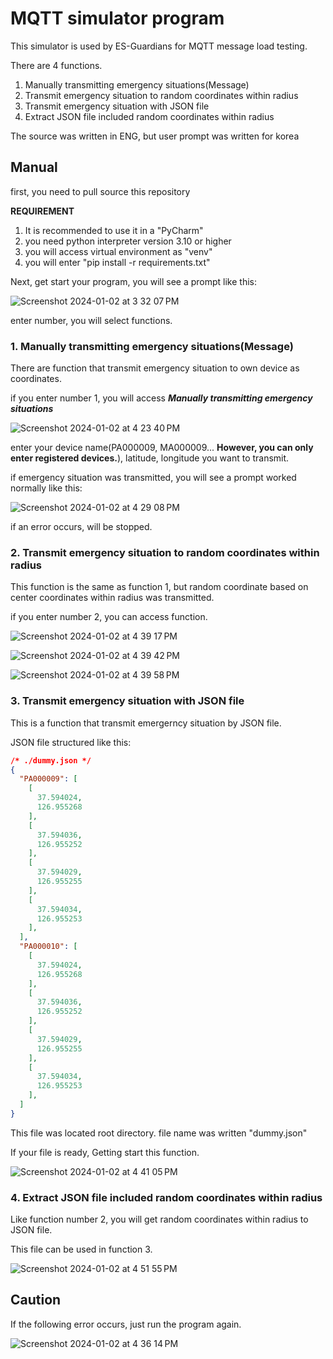 # MQTT simulator program
This simulator is used by ES-Guardians for MQTT message load testing.

There are 4 functions.

1. Manually transmitting emergency situations(Message)
2. Transmit emergency situation to random coordinates within radius
3. Transmit emergency situation with JSON file
4. Extract JSON file included random coordinates within radius

The source was written in ENG, but user prompt was written for korea

## Manual
first, you need to pull source this repository

__REQUIREMENT__
1. It is recommended to use it in a "PyCharm"
2. you need python interpreter version 3.10 or higher
3. you will access virtual environment as "venv"
4. you will enter "pip install -r requirements.txt"

Next, get start your program, you will see a prompt like this:

![Screenshot 2024-01-02 at 3 32 07 PM](https://github.com/Hoooooou-Jun/mqtt_simulator/assets/84234490/571c9dac-5406-4ff8-8a62-ce93d363110a)

enter number, you will select functions. 

### 1. Manually transmitting emergency situations(Message)
There are function that transmit emergency situation to own device as coordinates.

if you enter number 1, you will access ***Manually transmitting emergency situations***

![Screenshot 2024-01-02 at 4 23 40 PM](https://github.com/Hoooooou-Jun/mqtt_simulator/assets/84234490/6a9c9f05-cf21-4927-aeb3-26f6d948b059)

enter your device name(PA000009, MA000009... __However, you can only enter registered devices.__), latitude, longitude you want to transmit.

if emergency situation was transmitted, you will see a prompt worked normally like this:

![Screenshot 2024-01-02 at 4 29 08 PM](https://github.com/Hoooooou-Jun/mqtt_simulator/assets/84234490/be09bab9-e373-4170-b96c-08c97cb27f20)

if an error occurs, will be stopped.

### 2. Transmit emergency situation to random coordinates within radius

This function is the same as function 1, but random coordinate based on center coordinates within radius was transmitted.

if you enter number 2, you can access function.

![Screenshot 2024-01-02 at 4 39 17 PM](https://github.com/Hoooooou-Jun/mqtt_simulator/assets/84234490/ce1dbcdb-0aaa-4f2f-94f2-622c508b1eaf)

![Screenshot 2024-01-02 at 4 39 42 PM](https://github.com/Hoooooou-Jun/mqtt_simulator/assets/84234490/0900445a-b177-4fe2-8cd1-23856639ce3f)

![Screenshot 2024-01-02 at 4 39 58 PM](https://github.com/Hoooooou-Jun/mqtt_simulator/assets/84234490/aa925831-f92e-46aa-b7bf-5d6fe5b4a812)

### 3. Transmit emergency situation with JSON file
This is a function that transmit emergerncy situation by JSON file.

JSON file structured like this:
```json
/* ./dummy.json */
{
  "PA000009": [
    [
      37.594024,
      126.955268
    ],
    [
      37.594036,
      126.955252
    ],
    [
      37.594029,
      126.955255
    ],
    [
      37.594034,
      126.955253
    ],
  ],
  "PA000010": [
    [
      37.594024,
      126.955268
    ],
    [
      37.594036,
      126.955252
    ],
    [
      37.594029,
      126.955255
    ],
    [
      37.594034,
      126.955253
    ],
  ]
}
```
This file was located root directory. file name was written "dummy.json"

If your file is ready, Getting start this function.

![Screenshot 2024-01-02 at 4 41 05 PM](https://github.com/Hoooooou-Jun/mqtt_simulator/assets/84234490/14d834af-8b11-42bd-82ad-619c54a72e51)

### 4. Extract JSON file included random coordinates within radius

Like function number 2, you will get random coordinates within radius to JSON file.

This file can be used in function 3.

![Screenshot 2024-01-02 at 4 51 55 PM](https://github.com/Hoooooou-Jun/mqtt_simulator/assets/84234490/41034db5-3d1a-4454-9709-4dcb884d4b9f)



## Caution

If the following error occurs, just run the program again.

![Screenshot 2024-01-02 at 4 36 14 PM](https://github.com/Hoooooou-Jun/mqtt_simulator/assets/84234490/df8a718e-7dda-459a-bd6a-237ca1313354)
